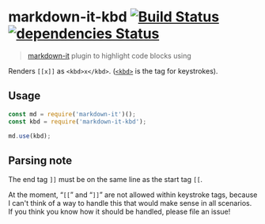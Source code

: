 # markdown-it-kbd [![Build Status](https://travis-ci.org/jGleitz/markdown-it-prism.svg?branch=master)](https://travis-ci.org/jGleitz/markdown-it-kbd) [![dependencies Status](https://david-dm.org/jGleitz/markdown-it-prism/status.svg)](https://david-dm.org/jGleitz/markdown-it-kbd)
> [markdown-it](https://github.com/markdown-it/markdown-it) plugin to highlight code blocks using

Renders `[[x]]` as `<kbd>x</kbd>`. ([`<kbd>`](http://www.w3schools.com/tags/tag_kbd.asp) is the tag for keystrokes).

## Usage
```js
const md = require('markdown-it')();
const kbd = require('markdown-it-kbd');

md.use(kbd);
```

## Parsing note

The end tag `]]` must be on the same line as the start tag `[[`.

At the moment, “`[[`” and “`]]`” are not allowed within keystroke tags, because I can't think of a way to handle this that would make sense in all scenarios. If you think you know how it should be handled, please file an issue!
